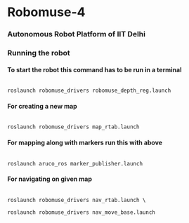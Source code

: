 # Robomuse-4
<h3> Autonomous Robot Platform of IIT Delhi </h3>
<h3> Running the robot</h3>
<h4> To start the robot this command has to be run in a terminal</h4>
<code>
roslaunch robomuse_drivers robomuse_depth_reg.launch
</code>
<h4>For creating a new map</h4>
<code>
roslaunch robomuse_drivers map_rtab.launch
</code>
<h4>For mapping along with markers run this with above</h4>
<code>
roslaunch aruco_ros marker_publisher.launch
</code>

<h4>For navigating on given map </h4>
<code>
roslaunch robomuse_drivers nav_rtab.launch \
</code>
<code>
roslaunch robomuse_drivers nav_move_base.launch
</code>
